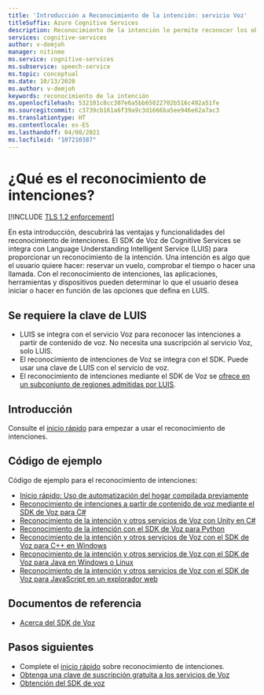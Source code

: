 ```yaml
---
title: 'Introducción a Reconocimiento de la intención: servicio Voz'
titleSuffix: Azure Cognitive Services
description: Reconocimiento de la intención le permite reconocer los objetivos de usuario que ha definido previamente. En este artículo encontrará información general sobre las ventajas y funcionalidades del servicio de reconocimiento de intenciones.
services: cognitive-services
author: v-demjoh
manager: nitinme
ms.service: cognitive-services
ms.subservice: speech-service
ms.topic: conceptual
ms.date: 10/13/2020
ms.author: v-demjoh
keywords: reconocimiento de la intención
ms.openlocfilehash: 532101c8cc307e6a5bb65022702b516c492a51fe
ms.sourcegitcommit: c3739cb161a6f39a9c3d1666ba5ee946e62a7ac3
ms.translationtype: HT
ms.contentlocale: es-ES
ms.lasthandoff: 04/08/2021
ms.locfileid: "107210387"
---
```

# <a name="what-is-intent-recognition"></a>¿Qué es el reconocimiento de intenciones?

[!INCLUDE [TLS 1.2 enforcement](../../../includes/cognitive-services-tls-announcement.md)]

En esta introducción, descubrirá las ventajas y funcionalidades del reconocimiento de intenciones. El SDK de Voz de Cognitive Services se integra con Language Understanding Intelligent Service (LUIS) para proporcionar un reconocimiento de la intención. Una intención es algo que el usuario quiere hacer: reservar un vuelo, comprobar el tiempo o hacer una llamada.
Con el reconocimiento de intenciones, las aplicaciones, herramientas y dispositivos pueden determinar lo que el usuario desea iniciar o hacer en función de las opciones que defina en LUIS.

## <a name="luis-key-required"></a>Se requiere la clave de LUIS

* LUIS se integra con el servicio Voz para reconocer las intenciones a partir de contenido de voz. No necesita una suscripción al servicio Voz, solo LUIS.
* El reconocimiento de intenciones de Voz se integra con el SDK. Puede usar una clave de LUIS con el servicio de voz.
* El reconocimiento de intenciones mediante el SDK de Voz se [ofrece en un subconjunto de regiones admitidas por LUIS](./regions.md#intent-recognition).

## <a name="get-started"></a>Introducción

Consulte el [inicio rápido](get-started-intent-recognition.md) para empezar a usar el reconocimiento de intenciones.

## <a name="sample-code"></a>Código de ejemplo

Código de ejemplo para el reconocimiento de intenciones:

* [Inicio rápido: Uso de automatización del hogar compilada previamente](../luis/luis-get-started-create-app.md)
* [Reconocimiento de intenciones a partir de contenido de voz mediante el SDK de Voz para C#](./how-to-recognize-intents-from-speech-csharp.md)
* [Reconocimiento de la intención y otros servicios de Voz con Unity en C#](https://github.com/Azure-Samples/cognitive-services-speech-sdk/tree/master/samples/unity/speechrecognizer)
* [Reconocimiento de la intención con el SDK de Voz para Python](https://github.com/Azure-Samples/cognitive-services-speech-sdk/tree/master/samples/python/console)
* [Reconocimiento de la intención y otros servicios de Voz con el SDK de Voz para C++ en Windows](https://github.com/Azure-Samples/cognitive-services-speech-sdk/tree/master/samples/cpp/windows/console)
* [Reconocimiento de la intención y otros servicios de Voz con el SDK de Voz para Java en Windows o Linux](https://github.com/Azure-Samples/cognitive-services-speech-sdk/tree/master/samples/java/jre/console)
* [Reconocimiento de la intención y otros servicios de Voz con el SDK de Voz para JavaScript en un explorador web](https://github.com/Azure-Samples/cognitive-services-speech-sdk/tree/master/samples/js/browser)

## <a name="reference-docs"></a>Documentos de referencia

* [Acerca del SDK de Voz](./speech-sdk.md)

## <a name="next-steps"></a>Pasos siguientes

* Complete el [inicio rápido](get-started-intent-recognition.md) sobre reconocimiento de intenciones.
* [Obtenga una clave de suscripción gratuita a los servicios de Voz](overview.md#try-the-speech-service-for-free)
* [Obtención del SDK de voz](speech-sdk.md)